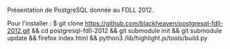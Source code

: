 Présentation de PostgreSQL donnée au FDLL 2012.

Pour l'installer :
$ git clone https://github.com/blackheaven/postgresql-fdll-2012.git && cd postgresql-fdll-2012 && git submodule init && git submodule update && firefox index.html && python3 /lib/highlight.js/tools/build.py
